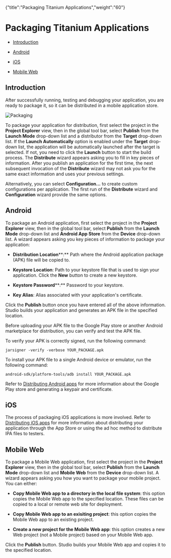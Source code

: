 {"title":"Packaging Titanium Applications","weight":"60"} 

# Packaging Titanium Applications

*   [Introduction](#Introduction)
    
*   [Android](#Android)
    
*   [iOS](#iOS)
    
*   [Mobile Web](#MobileWeb)
    

## Introduction

After successfully running, testing and debugging your application, you are ready to package it, so it can be distributed in a mobile application store.

![Packaging](/Images/appc/download/attachments/37524722/Packaging.png)

To package your application for distribution, first select the project in the **Project Explorer** view, then in the global tool bar, select **Publish** from the **Launch Mode** drop-down list and a distributor from the **Target** drop-down list. If the **Launch Automatically** option is enabled under the **Target** drop-down list, the application will be automatically launched after the target is selected. If not, you need to click the **Launch** button to start the build process. The **Distribute** wizard appears asking you to fill in key pieces of information. After you publish an application for the first time, the next subsequent invocation of the **Distribute** wizard may not ask you for the same exact information and uses your previous settings.

Alternatively, you can select **Configuration...** to create custom configurations per application. The first run of the **Distribute** wizard and **Configuration** wizard provide the same options.

## Android

To package an Android application, first select the project in the **Project Explorer** view, then in the global tool bar, select **Publish** from the **Launch Mode** drop-down list and **Android App Store** from the **Device** drop-down list. A wizard appears asking you key pieces of information to package your application:

*   **Distribution Location****:** Path where the Android application package (APK) file will be copied to.
    
*   **Keystore Location**: Path to your keystore file that is used to sign your application. Click the **New** button to create a new keystore.
    
*   **Keystore Password****:** Password to your keystore.
    
*   **Key Alias**: Alias associated with your application's certificate.
    

Click the **Publish** button once you have entered all of the above information. Studio builds your application and generates an APK file in the specified location.

Before uploading your APK file to the Google Play store or another Android marketplace for distribution, you can verify and test the APK file.

To verify your APK is correctly signed, run the following command:

`jarsigner -verify -verbose YOUR_PACKAGE.apk`

To install your APK file to a single Android device or emulator, run the following command:

`android-sdk/platform-tools/adb install YOUR_PACKAGE.apk`

Refer to [Distributing Android apps](/docs/appc/Titanium_SDK/Titanium_SDK_Guide/Preparing_for_Distribution/Distributing_Android_apps/) for more information about the Google Play store and generating a keypair and certificate.

## iOS

The process of packaging iOS applications is more involved. Refer to [Distributing iOS apps](/docs/appc/Titanium_SDK/Titanium_SDK_Guide/Preparing_for_Distribution/Distributing_iOS_apps/) for more information about distributing your application through the App Store or using the ad hoc method to distribute IPA files to testers.

## Mobile Web

To package a Mobile Web application, first select the project in the **Project Explorer** view, then in the global tool bar, select **Publish** from the **Launch Mode** drop-down list and **Mobile Web** from the **Device** drop-down list. A wizard appears asking you how you want to package your mobile project. You can either:

*   **Copy Mobile Web app to a directory in the local file system**: this option copies the Mobile Web app to the specified location. These files can be copied to a local or remote web site for deployment.
    
*   **Copy Mobile Web app to an exisiting project**: this option copies the Mobile Web app to an existing project.
    
*   **Create a new project for the Mobile Web app**: this option creates a new Web project (not a Mobile project) based on your Mobile Web app.
    

Click the **Publish** button. Studio builds your Mobile Web app and copies it to the specified location.